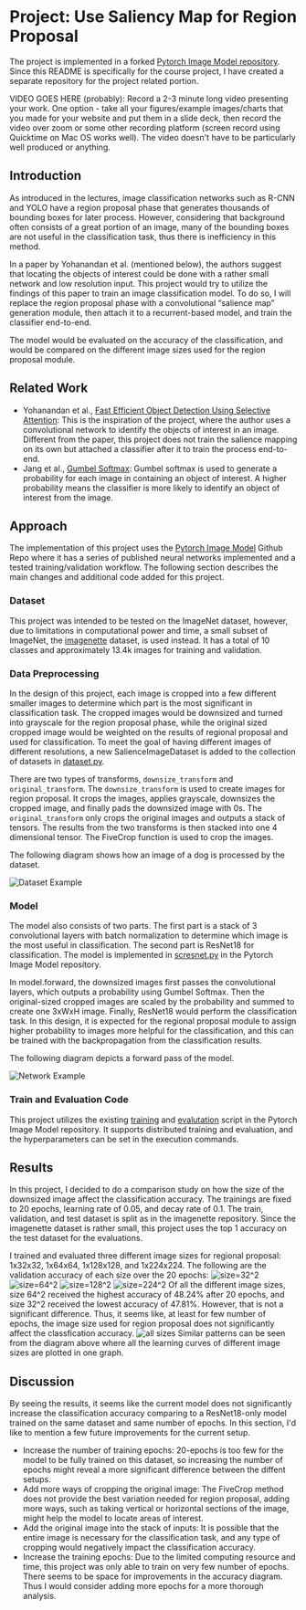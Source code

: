 # Project: Use Saliency Map for Region Proposal

The project is implemented in a forked [Pytorch Image Model repository](https://github.com/JasmineLi-805/pytorch-image-models).
Since this README is specifically for the course project, I have created a separate repository for the project related portion.

VIDEO GOES HERE (probably): Record a 2-3 minute long video presenting your work. One option - take all your figures/example images/charts that you made for your website and put them in a slide deck, then record the video over zoom or some other recording platform (screen record using Quicktime on Mac OS works well). The video doesn't have to be particularly well produced or anything.

## Introduction

As introduced in the lectures, image classification networks such as R-CNN and YOLO have a region proposal phase that generates thousands of bounding boxes for later process. However, considering that background often consists of a great portion of an image, many of the bounding boxes are not useful in the classification task, thus there is inefficiency in this method.

In a paper by Yohanandan et al. (mentioned below), the authors suggest that locating the objects of interest could be done with a rather small network and low resolution input. This project would try to utilize the findings of this paper to train an image classification model. To do so, I will replace the region proposal phase with a convolutional “salience map” generation module, then attach it to a recurrent-based model, and train the classifier end-to-end.

The model would be evaluated on the accuracy of the classification, and would be compared on the different image sizes used for the region proposal module.


## Related Work

- Yohanandan et al., [Fast Efficient Object Detection Using Selective Attention](https://arxiv.org/abs/1811.07502): This is the inspiration of the project, where the author uses a convolutional network to identify the objects of interest in an image. Different from the paper, this project does not train the salience mapping on its own but attached a classifier after it to train the process end-to-end.
- Jang et al., [Gumbel Softmax](https://arxiv.org/abs/1611.01144): Gumbel softmax is used to generate a probability for each image in containing an object of interest. A higher probability means the classifier is more likely to identify an object of interest from the image.

## Approach

The implementation of this project uses the [Pytorch Image Model](https://github.com/rwightman/pytorch-image-models) Github Repo where it has a series of published neural networks implemented and a tested training/validation workflow. The following section describes the main changes and additional code added for this project.

### Dataset

This project was intended to be tested on the ImageNet dataset, however, due to limitations in computational power and time, a small subset of ImageNet, the [imagenette](https://github.com/fastai/imagenette) dataset, is used instead. It has a total of 10 classes and approximately 13.4k images for training and validation.

### Data Preprocessing

In the design of this project, each image is cropped into a few different smaller images to determine which part is the most significant in classification task. The cropped images would be downsized and turned into grayscale for the region proposal phase, while the original sized cropped image would be weighted on the results of regional proposal and used for classification.
To meet the goal of having different images of different resolutions, a new SalienceImageDataset is added to the collection of datasets in [dataset.py](https://github.com/JasmineLi-805/pytorch-image-models/blob/56bbba2d0466cd55f53f39b017c577bf183b17c2/timm/data/dataset.py#L161).

There are two types of transforms, `downsize_transform` and `original_transform`. The `downsize_transform` is used to create images for region proposal. It crops the images, applies grayscale, downsizes the cropped image, and finally pads the downsized image with 0s. The `original_transform` only crops the original images and outputs a stack of tensors. The results from the two transforms is then stacked into one 4 dimensional tensor. The FiveCrop function is used to crop the images.

The following diagram shows how an image of a dog is processed by the dataset.

![Dataset Example](dataset_example.png)

### Model

The model also consists of two parts. The first part is a stack of 3 convolutional layers with batch normalization to determine which image is the most useful in classification. The second part is ResNet18 for classification. The model is implemented in [scresnet.py](https://github.com/JasmineLi-805/pytorch-image-models/blob/master/timm/models/scresnet.py) in the Pytorch Image Model repository.

In model.forward, the downsized images first passes the convolutional layers, which outputs a probability using Gumbel Softmax. Then the original-sized cropped images are scaled by the probability and summed to create one 3xWxH image. Finally, ResNet18 would perform the classification task. In this design, it is expected for the regional proposal module to assign higher probability to images more helpful for the classification, and this can be trained with the backpropagation from the classification results.

The following diagram depicts a forward pass of the model.

![Network Example](network_example.png)

### Train and Evaluation Code

This project utilizes the existing [training](https://github.com/JasmineLi-805/pytorch-image-models/blob/master/train.py) and [evalutation](https://github.com/JasmineLi-805/pytorch-image-models/blob/master/validate.py) script in the Pytorch Image Model repository. It supports distributed training and evaluation, and the hyperparameters can be set in the execution commands.


## Results

In this project, I decided to do a comparison study on how the size of the downsized image affect the classification accuracy. The trainings are fixed to 20 epochs, learning rate of 0.05, and decay rate of 0.1. The train, validation, and test dataset is split as in the imagenette repository. Since the imagenette dataset is rather small, this project uses the top 1 accuracy on the test dataset for the evaluations.

I trained and evaluated three different image sizes for regional proposal: 1x32x32, 1x64x64, 1x128x128, and 1x224x224. The following are the validation accuracy of each size over the 20 epochs:
![size=32^2](ds32.png)
![size=64^2](ds64.png)
![size=128^2](ds128.png)
![size=224^2](ds224.png) 
Of all the different image sizes, size 64^2 received the highest accuracy of 48.24% after 20 epochs, and size 32^2 received the lowest accuracy of 47.81%. However, that is not a significant difference. Thus, it seems like, at least for few number of epochs, the image size used for region proposal does not significantly affect the classfication accuracy.
![all sizes](all.png)
Similar patterns can be seen from the diagram above where all the learning curves of different image sizes are plotted in one graph.


## Discussion

By seeing the results, it seems like the current model does not significantly increase the classification accuracy comparing to a ResNet18-only model trained on the same dataset and same number of epochs. In this section, I'd like to mention a few future improvements for the current setup.
- Increase the number of training epochs: 20-epochs is too few for the model to be fully trained on this dataset, so increasing the number of epochs might reveal a more significant difference between the diffent setups.
- Add more ways of cropping the original image: The FiveCrop method does not provide the best variation needed for region proposal, adding more ways, such as taking vertical or horizontal sections of the image, might help the model to locate areas of interest.
- Add the original image into the stack of inputs: It is possible that the entire image is necessary for the classification task, and any type of cropping would negatively impact the classification accuracy.
- Increase the training epochs: Due to the limited computing resource and time, this project was only able to train on very few number of epochs. There seems to be space for improvements in the accuracy diagram. Thus I would consider adding more epochs for a more thorough analysis.
